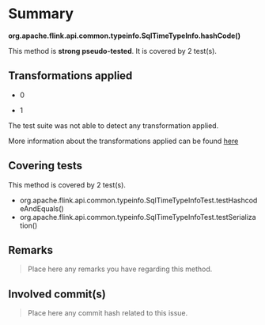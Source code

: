 # Summary
**org.apache.flink.api.common.typeinfo.SqlTimeTypeInfo.hashCode()**

This method is **strong pseudo-tested**.
It is covered by 2 test(s). 


## Transformations applied

- 0

- 1


The test suite was not able to detect any transformation applied.

More information about the transformations applied can be found [here](https://github.com/STAMP-project/pitest-descartes)

## Covering tests
This method is covered by 2 test(s).
* org.apache.flink.api.common.typeinfo.SqlTimeTypeInfoTest.testHashcodeAndEquals()
* org.apache.flink.api.common.typeinfo.SqlTimeTypeInfoTest.testSerialization()


## Remarks
> Place here any remarks you have regarding this method.

## Involved commit(s)

> Place here any commit hash related to this issue.
